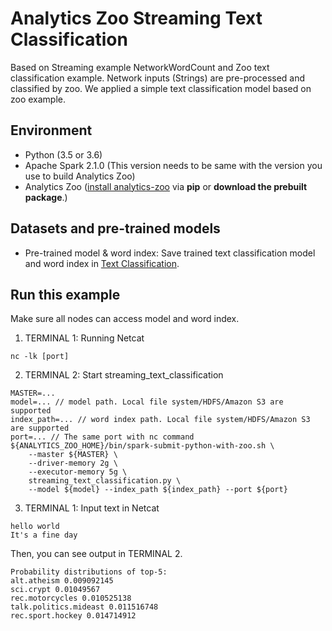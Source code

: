 # Analytics Zoo Streaming Text Classification
Based on Streaming example NetworkWordCount and Zoo text classification example. Network inputs (Strings) are pre-processed and classified by zoo. We applied a simple text classification model based on zoo example.

## Environment
* Python (3.5 or 3.6)
* Apache Spark 2.1.0 (This version needs to be same with the version you use to build Analytics Zoo)
* Analytics Zoo ([install analytics-zoo]((https://analytics-zoo.github.io/master/#PythonUserGuide/install/) ) via __pip__ or __download the prebuilt package__.)

## Datasets and pre-trained models
* Pre-trained model & word index: Save trained text classification model and word index in [Text Classification](https://github.com/intel-analytics/analytics-zoo/blob/master/docs/docs/ProgrammingGuide/text-classification.md).

## Run this example
Make sure all nodes can access model and word index.

1. TERMINAL 1: Running Netcat
```
nc -lk [port]
```

2. TERMINAL 2: Start streaming_text_classification
```
MASTER=...
model=... // model path. Local file system/HDFS/Amazon S3 are supported
index_path=... // word index path. Local file system/HDFS/Amazon S3 are supported
port=... // The same port with nc command
${ANALYTICS_ZOO_HOME}/bin/spark-submit-python-with-zoo.sh \
    --master ${MASTER} \
    --driver-memory 2g \
    --executor-memory 5g \
    streaming_text_classification.py \
    --model ${model} --index_path ${index_path} --port ${port}
```

3. TERMINAL 1: Input text in Netcat
```
hello world
It's a fine day
```

Then, you can see output in TERMINAL 2.
```
Probability distributions of top-5:
alt.atheism 0.009092145
sci.crypt 0.01049567
rec.motorcycles 0.010525138
talk.politics.mideast 0.011516748
rec.sport.hockey 0.014714912
```
